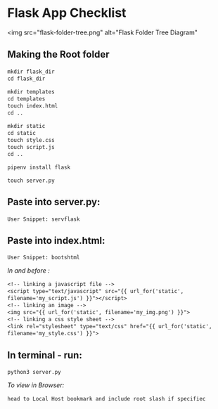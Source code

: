 # Flask App Checklist

<img src="flask-folder-tree.png" alt="Flask Folder Tree Diagram" </img>

## Making the Root folder

```
mkdir flask_dir
cd flask_dir
```

```
mkdir templates
cd templates
touch index.html
cd ..
```

```
mkdir static
cd static
touch style.css
touch script.js
cd ..
```

```
pipenv install flask
```

```
touch server.py
```

## Paste into server.py:
```
User Snippet: servflask
```

## Paste into index.html:
```
User Snippet: bootshtml
```

<em>In <head></head> and before <title></title>:</em>

```
<!-- linking a javascript file -->
<script type="text/javascript" src="{{ url_for('static', filename='my_script.js') }}"></script>
<!-- linking an image -->
<img src="{{ url_for('static', filename='my_img.png') }}">
<!-- linking a css style sheet -->
<link rel="stylesheet" type="text/css" href="{{ url_for('static', filename='my_style.css') }}">
```

## In terminal - run:
```
python3 server.py
```

<em>To view in Browser:</em>
```
head to Local Host bookmark and include root slash if specifiec
```
